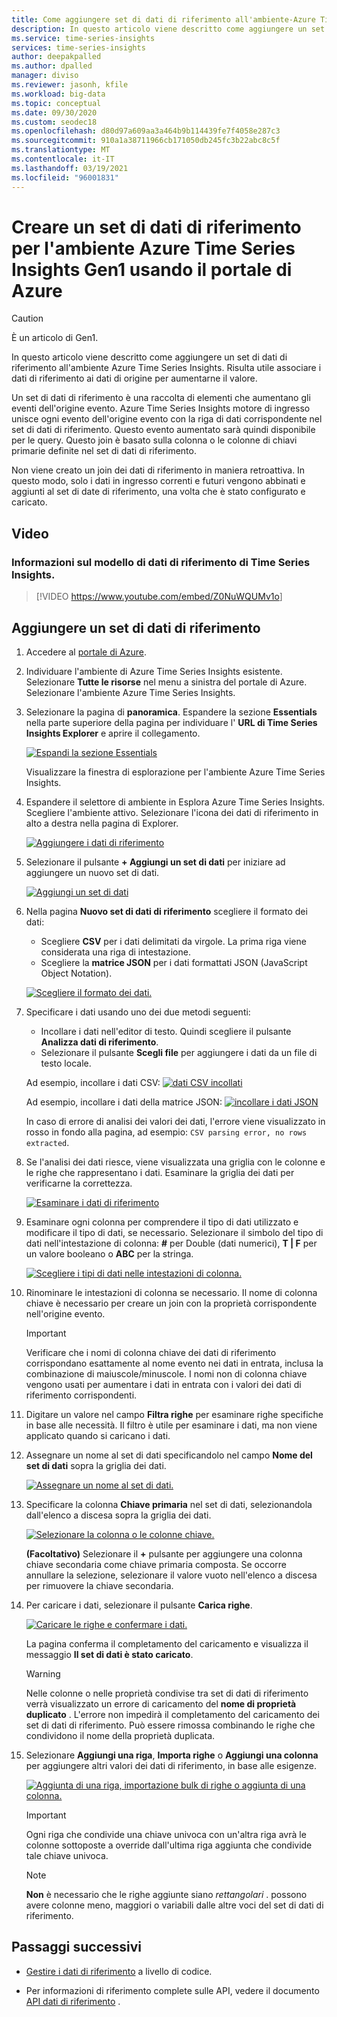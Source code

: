 ```yaml
---
title: Come aggiungere set di dati di riferimento all'ambiente-Azure Time Series Insights | Microsoft Docs
description: In questo articolo viene descritto come aggiungere un set di dati di riferimento per aumentare i dati nell'ambiente Azure Time Series Insights.
ms.service: time-series-insights
services: time-series-insights
author: deepakpalled
ms.author: dpalled
manager: diviso
ms.reviewer: jasonh, kfile
ms.workload: big-data
ms.topic: conceptual
ms.date: 09/30/2020
ms.custom: seodec18
ms.openlocfilehash: d80d97a609aa3a464b9b114439fe7f4058e287c3
ms.sourcegitcommit: 910a1a38711966cb171050db245fc3b22abc8c5f
ms.translationtype: MT
ms.contentlocale: it-IT
ms.lasthandoff: 03/19/2021
ms.locfileid: "96001831"
---
```

# <a name="create-a-reference-data-set-for-your-azure-time-series-insights-gen1-environment-using-the-azure-portal"></a>Creare un set di dati di riferimento per l'ambiente Azure Time Series Insights Gen1 usando il portale di Azure

> [!CAUTION]
> È un articolo di Gen1.

In questo articolo viene descritto come aggiungere un set di dati di riferimento all'ambiente Azure Time Series Insights. Risulta utile associare i dati di riferimento ai dati di origine per aumentarne il valore.

Un set di dati di riferimento è una raccolta di elementi che aumentano gli eventi dell'origine evento. Azure Time Series Insights motore di ingresso unisce ogni evento dell'origine evento con la riga di dati corrispondente nel set di dati di riferimento. Questo evento aumentato sarà quindi disponibile per le query. Questo join è basato sulla colonna o le colonne di chiavi primarie definite nel set di dati di riferimento.

Non viene creato un join dei dati di riferimento in maniera retroattiva. In questo modo, solo i dati in ingresso correnti e futuri vengono abbinati e aggiunti al set di date di riferimento, una volta che è stato configurato e caricato.

## <a name="video"></a>Video

### <a name="learn-about-time-series-insights-reference-data-modelbr"></a>Informazioni sul modello di dati di riferimento di Time Series Insights.</br>

> [!VIDEO <https://www.youtube.com/embed/Z0NuWQUMv1o>]

## <a name="add-a-reference-data-set"></a>Aggiungere un set di dati di riferimento

1. Accedere al [portale di Azure](https://portal.azure.com).

1. Individuare l'ambiente di Azure Time Series Insights esistente. Selezionare **Tutte le risorse** nel menu a sinistra del portale di Azure. Selezionare l'ambiente Azure Time Series Insights.

1. Selezionare la pagina di **panoramica**. Espandere la sezione **Essentials** nella parte superiore della pagina per individuare l' **URL di Time Series Insights Explorer** e aprire il collegamento.  

   [![Espandi la sezione Essentials](media/add-reference-data-set/essentials.png)](media/add-reference-data-set/essentials.png#lightbox)

   Visualizzare la finestra di esplorazione per l'ambiente Azure Time Series Insights.

1. Espandere il selettore di ambiente in Esplora Azure Time Series Insights. Scegliere l'ambiente attivo. Selezionare l'icona dei dati di riferimento in alto a destra nella pagina di Explorer.

   [![Aggiungere i dati di riferimento](media/add-reference-data-set/tsi-select-environment-and-data-icons.png)](media/add-reference-data-set/tsi-select-environment-and-data-icons.png#lightbox)

1. Selezionare il pulsante **+ Aggiungi un set di dati** per iniziare ad aggiungere un nuovo set di dati.

   [![Aggiungi un set di dati](media/add-reference-data-set/tsi-add-a-reference-data-set.png)](media/add-reference-data-set/tsi-add-a-reference-data-set.png#lightbox)

1. Nella pagina **Nuovo set di dati di riferimento** scegliere il formato dei dati:

   - Scegliere **CSV** per i dati delimitati da virgole. La prima riga viene considerata una riga di intestazione.
   - Scegliere la **matrice JSON** per i dati formattati JSON (JavaScript Object Notation).

   [![Scegliere il formato dei dati.](media/add-reference-data-set/tsi-select-data-upload-option.png)](media/add-reference-data-set/tsi-select-data-upload-option.png#lightbox)

1. Specificare i dati usando uno dei due metodi seguenti:

   - Incollare i dati nell'editor di testo. Quindi scegliere il pulsante **Analizza dati di riferimento**.
   - Selezionare il pulsante **Scegli file** per aggiungere i dati da un file di testo locale.

   Ad esempio, incollare i dati CSV: [ ![ dati CSV incollati](media/add-reference-data-set/select-csv-and-enter-data.png)](media/add-reference-data-set/select-csv-and-enter-data.png#lightbox)

   Ad esempio, incollare i dati della matrice JSON: [ ![ incollare i dati JSON](media/add-reference-data-set/select-json-option-and-enter-data.png)](media/add-reference-data-set/select-json-option-and-enter-data.png#lightbox)

   In caso di errore di analisi dei valori dei dati, l'errore viene visualizzato in rosso in fondo alla pagina, ad esempio: `CSV parsing error, no rows extracted`.

1. Se l'analisi dei dati riesce, viene visualizzata una griglia con le colonne e le righe che rappresentano i dati. Esaminare la griglia dei dati per verificarne la correttezza.

   [![Esaminare i dati di riferimento](media/add-reference-data-set/review-displayed-data-grid.png)](media/add-reference-data-set/review-displayed-data-grid.png#lightbox)

1. Esaminare ogni colonna per comprendere il tipo di dati utilizzato e modificare il tipo di dati, se necessario.  Selezionare il simbolo del tipo di dati nell'intestazione di colonna: **#** per Double (dati numerici), **T | F** per un valore booleano o **ABC** per la stringa.

   [![Scegliere i tipi di dati nelle intestazioni di colonna.](media/add-reference-data-set/select-column-types.png)](media/add-reference-data-set/select-column-types.png#lightbox)

1. Rinominare le intestazioni di colonna se necessario. Il nome di colonna chiave è necessario per creare un join con la proprietà corrispondente nell'origine evento.

   > [!IMPORTANT]
   > Verificare che i nomi di colonna chiave dei dati di riferimento corrispondano esattamente al nome evento nei dati in entrata, inclusa la combinazione di maiuscole/minuscole. I nomi non di colonna chiave vengono usati per aumentare i dati in entrata con i valori dei dati di riferimento corrispondenti.

1. Digitare un valore nel campo **Filtra righe** per esaminare righe specifiche in base alle necessità. Il filtro è utile per esaminare i dati, ma non viene applicato quando si caricano i dati.

1. Assegnare un nome al set di dati specificandolo nel campo **Nome del set di dati** sopra la griglia dei dati.

    [![Assegnare un nome al set di dati.](media/add-reference-data-set/enter-reference-data-set-name.png)](media/add-reference-data-set/enter-reference-data-set-name.png#lightbox)

1. Specificare la colonna **Chiave primaria** nel set di dati, selezionandola dall'elenco a discesa sopra la griglia dei dati.

    [![Selezionare la colonna o le colonne chiave.](media/add-reference-data-set/select-primary-key-column.png)](media/add-reference-data-set/select-primary-key-column.png#lightbox)

    **(Facoltativo)** Selezionare il **+** pulsante per aggiungere una colonna chiave secondaria come chiave primaria composta. Se occorre annullare la selezione, selezionare il valore vuoto nell'elenco a discesa per rimuovere la chiave secondaria.

1. Per caricare i dati, selezionare il pulsante **Carica righe**.

    [![Caricare le righe e confermare i dati.](media/add-reference-data-set/confirm-upload-reference-data.png)](media/add-reference-data-set/confirm-upload-reference-data.png#lightbox)

    La pagina conferma il completamento del caricamento e visualizza il messaggio **Il set di dati è stato caricato**.

    > [!WARNING]
    > Nelle colonne o nelle proprietà condivise tra set di dati di riferimento verrà visualizzato un errore di caricamento del **nome di proprietà duplicato** . L'errore non impedirà il completamento del caricamento dei set di dati di riferimento. Può essere rimossa combinando le righe che condividono il nome della proprietà duplicata.

1. Selezionare **Aggiungi una riga**, **Importa righe** o **Aggiungi una colonna** per aggiungere altri valori dei dati di riferimento, in base alle esigenze.

    [![Aggiunta di una riga, importazione bulk di righe o aggiunta di una colonna.](media/add-reference-data-set/add-row-or-bulk-upload.png)](media/add-reference-data-set/add-row-or-bulk-upload.png#lightbox)

   > [!IMPORTANT]
   > Ogni riga che condivide una chiave univoca con un'altra riga avrà le colonne sottoposte a override dall'ultima riga aggiunta che condivide tale chiave univoca.

   > [!NOTE]
   > **Non** è necessario che le righe aggiunte siano *rettangolari* . possono avere colonne meno, maggiori o variabili dalle altre voci del set di dati di riferimento.

## <a name="next-steps"></a>Passaggi successivi

- [Gestire i dati di riferimento](time-series-insights-manage-reference-data-csharp.md) a livello di codice.

- Per informazioni di riferimento complete sulle API, vedere il documento [API dati di riferimento](/rest/api/time-series-insights/gen1-reference-data-api) .